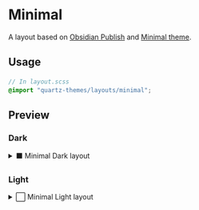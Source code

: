 # Minimal

A layout based on [Obsidian Publish](https://obsidian.md/publish) and [Minimal theme](https://minimal.guide/home).

## Usage

```scss
// In layout.scss
@import "quartz-themes/layouts/minimal";
```

## Preview

### Dark

<details>
<summary>⬛ Minimal Dark layout</summary>
<img src="preview-dark.png" alt="Preview of Minimal Dark layout"/>
</details>

### Light

<details>
<summary>⬜ Minimal Light layout</summary>
<img src="preview-light.png" alt="Preview of Minimal Light layout"/>
</details>
